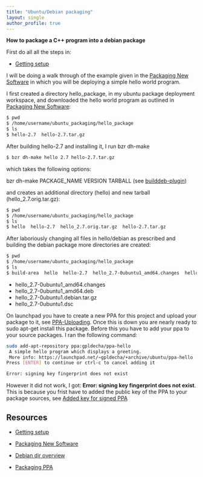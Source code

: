 ```yaml
---
title: "Ubuntu/Debian packaging"
layout: single
author_profile: true
---
```


**How to package a C++ program into a debian package**

First do all all the steps in:

* [Getting setup](http://packaging.ubuntu.com/html/getting-set-up.html)

I will be doing a walk through of the example given in the  [Packaging New Software](http://packaging.ubuntu.com/html/packaging-new-software.html)
in which you will be deploying a simple hello world program.

I first created a directory hello_package, in my ubuntu package deployment workspace,
and downloaded the hello world program as outlined in [Packaging New Software](http://packaging.ubuntu.com/html/packaging-new-software.html):


```bash
$ pwd
$ /home/username/ubuntu_packaging/hello_package
$ ls
$ hello-2.7  hello-2.7.tar.gz
```
After building hello-2.7 and installing it, I run bzr dh-make

```bash
$ bzr dh-make hello 2.7 hello-2.7.tar.gz
```

which takes the following options:

bzr dh-make PACKAGE_NAME VERSION TARBALL (see [builddeb-plugin](http://doc.bazaar.canonical.com/plugins/en/builddeb-plugin.html))

and creates an additional directory (hello) and new tarball (hello_2.7.orig.tar.gz):

```bash
$ pwd
$ /home/username/ubuntu_packaging/hello_package
$ ls
$ hello  hello-2.7  hello_2.7.orig.tar.gz  hello-2.7.tar.gz
```

After laboriously changing all files in hello/debian as prescribed and building the
debian package more directories are created:

```bash
$ pwd
$ /home/username/ubuntu_packaging/hello_package
$ ls
$ build-area  hello  hello-2.7  hello_2.7-0ubuntu1_amd64.changes  hello_2.7-0ubuntu1_amd64.deb  hello_2.7-0ubuntu1.debian.tar.gz  hello_2.7-0ubuntu1.dsc  hello_2.7.orig.tar.gz  hello-2.7.tar.gz
```
* hello_2.7-0ubuntu1_amd64.changes
* hello_2.7-0ubuntu1_amd64.deb
* hello_2.7-0ubuntu1.debian.tar.gz
* hello_2.7-0ubuntu1.dsc

On launchpad you have to create a new PPA for this project and upload your package to it, see [PPA-Uploading](https://help.launchpad.net/Packaging/PPA/Uploading).
Once this is down you are nearly ready to sudo apt-get install this package. Before this you have to add your ppa to your source packages. I
ran the following command:

```bash
sudo add-apt-repository ppa:gpldecha/ppa-hello
 A simple hello program which displays a greeting.
 More info: https://launchpad.net/~gpldecha/+archive/ubuntu/ppa-hello
Press [ENTER] to continue or ctrl-c to cancel adding it

Error: signing key fingerprint does not exist
```
However it did not work, I got: **Error: signing key fingerprint does not exist**.
This is because you frist have to added the public key of the PPA to your package sources, see [Added key for signed PPA](http://ia800203.us.archive.org/23/items/LaunchpadAddingAPpasKeyToYourUbuntuSystem/launchpad-adding-key-for-signed-ppa.ogv)

## Resources

* [Getting setup](http://packaging.ubuntu.com/html/getting-set-up.html)

* [Packaging New Software](http://packaging.ubuntu.com/html/packaging-new-software.html)

* [Debian dir overview](http://packaging.ubuntu.com/html/debian-dir-overview.html)

* [Packaging PPA](https://help.launchpad.net/Packaging/PPA?action=show&redirect=PPA#Adding%20a%20PPA%20to%20your%20Ubuntu%20repositories)
